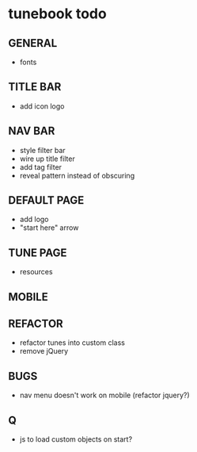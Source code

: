 # tunebook todo

## GENERAL
* fonts

## TITLE BAR
* add icon logo

## NAV BAR 
* style filter bar
* wire up title filter 
* add tag filter 
* reveal pattern instead of obscuring

## DEFAULT PAGE
* add logo
* "start here" arrow 
  
## TUNE PAGE 
* resources
  
## MOBILE
  
## REFACTOR
* refactor tunes into custom class 
* remove jQuery
  
## BUGS
* nav menu doesn't work on mobile (refactor jquery?)
  
## Q
* js to load custom objects on start? 
